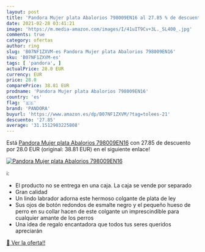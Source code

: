 ```yaml
---
layout: post
title: 'Pandora Mujer plata Abalorios 798009EN16 al 27.85 % de descuento'
date: 2021-02-28 03:41:21
image: 'https://m.media-amazon.com/images/I/41uIT9Cv+3L._SL400_.jpg'
comments: true
category: ofertas
author: ring
slug: 'B07NF1ZXVM-es Pandora Mujer plata Abalorios 798009EN16'
sku: 'B07NF1ZXVM-es'
tags: [ 'pandora', ]
actualPrice: 28.0 EUR
currency: EUR
price: 28.0
comparePrice: 38.81 EUR
prodname: 'Pandora Mujer plata Abalorios 798009EN16'
country: 'es'
flag: '🇪🇸'
brand: 'PANDORA'
buyurl: 'https://www.amazon.es/dp/B07NF1ZXVM/?tag=tolees-21'
descuento: '27.85'
average: '31.1512903225808'
---
```


Está [Pandora Mujer plata Abalorios 798009EN16](https://www.amazon.es/dp/B07NF1ZXVM/?tag=tolees-21) con 27.85 de descuento por 28.0 EUR (original: 38.81 EUR) en el siguiente enlace!

[![Pandora Mujer plata Abalorios 798009EN16](https://m.media-amazon.com/images/I/41uIT9Cv+3L._SL400_.jpg)](https://www.amazon.es/dp/B07NF1ZXVM/?tag=tolees-21)

ℹ️:

- El producto no se entrega en una caja. La caja se vende por separado
- Gran calidad
- Un lindo labrador adorna este hermoso colgante de plata de ley
- Sus ojos de botón redondos de esmalte negro y el pequeño hueso de perro en su collar hacen de este colgante un imprescindible para cualquier amante de los perros
- Una idea de regalo encantadora que todos tus seres queridos apreciarán

[🛒 Ver la oferta!!](https://www.amazon.es/dp/B07NF1ZXVM/?tag=tolees-21)
